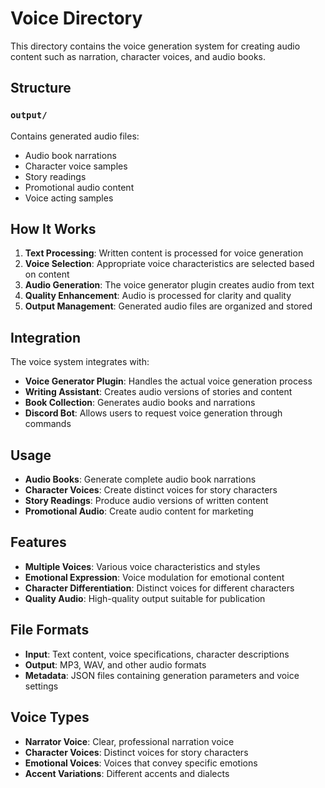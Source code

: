 # Voice Directory

This directory contains the voice generation system for creating audio content such as narration, character voices, and audio books.

## Structure

### `output/`
Contains generated audio files:
- Audio book narrations
- Character voice samples
- Story readings
- Promotional audio content
- Voice acting samples

## How It Works

1. **Text Processing**: Written content is processed for voice generation
2. **Voice Selection**: Appropriate voice characteristics are selected based on content
3. **Audio Generation**: The voice generator plugin creates audio from text
4. **Quality Enhancement**: Audio is processed for clarity and quality
5. **Output Management**: Generated audio files are organized and stored

## Integration

The voice system integrates with:
- **Voice Generator Plugin**: Handles the actual voice generation process
- **Writing Assistant**: Creates audio versions of stories and content
- **Book Collection**: Generates audio books and narrations
- **Discord Bot**: Allows users to request voice generation through commands

## Usage

- **Audio Books**: Generate complete audio book narrations
- **Character Voices**: Create distinct voices for story characters
- **Story Readings**: Produce audio versions of written content
- **Promotional Audio**: Create audio content for marketing

## Features

- **Multiple Voices**: Various voice characteristics and styles
- **Emotional Expression**: Voice modulation for emotional content
- **Character Differentiation**: Distinct voices for different characters
- **Quality Audio**: High-quality output suitable for publication

## File Formats

- **Input**: Text content, voice specifications, character descriptions
- **Output**: MP3, WAV, and other audio formats
- **Metadata**: JSON files containing generation parameters and voice settings

## Voice Types

- **Narrator Voice**: Clear, professional narration voice
- **Character Voices**: Distinct voices for story characters
- **Emotional Voices**: Voices that convey specific emotions
- **Accent Variations**: Different accents and dialects 